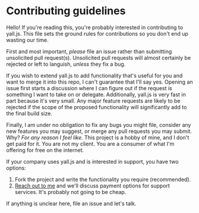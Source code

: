 # Contributing guidelines

Hello! If you're reading this, you're probably interested in contributing to yall.js. This file sets the ground rules for contributions so you don't end up wasting our time.

First and most important, _please_ file an issue rather than submitting unsolicited pull request(s). Unsolicited pull requests will almost certainly be rejected or left to languish, _unless_ they fix a bug.

If you wish to extend yall.js to add functionality that's useful for you and want to merge it into this repo, I can't guarantee that I'll say yes. Opening an issue first starts a discussion where I can figure out if the request is something I want to take on or delegate. Additionally, yall.js is very fast in part because it's very small. Any major feature requests are likely to be rejected if the scope of the proposed functionality will significantly add to the final build size.

Finally, I am under no obligation to fix any bugs you might file, consider any new features you may suggest, or merge any pull requests you may submit. Why? _For any reason I feel like._ This project is a hobby of mine, and I don't get paid for it. You are not my client. You are a consumer of what I'm offering for free on the internet.

If your company uses yall.js and is interested in support, you have two options:

1. Fork the project and write the functionality you require (recommended).
2. [Reach out to me](https://jeremy.codes/contact/) and we'll discuss payment options for support services. It's probably not going to be cheap.

If anything is unclear here, file an issue and let's talk.
